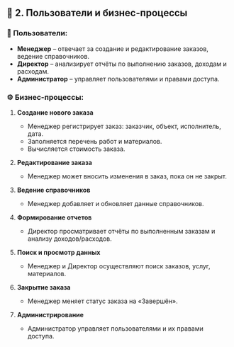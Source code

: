 ﻿## 📄 2. Пользователи и бизнес-процессы

### 👥 Пользователи:
- **Менеджер** – отвечает за создание и редактирование заказов, ведение справочников.  
- **Директор** – анализирует отчёты по выполнению заказов, доходам и расходам.  
- **Администратор** – управляет пользователями и правами доступа.  

### ⚙ Бизнес-процессы:

1. **Создание нового заказа**  
   - Менеджер регистрирует заказ: заказчик, объект, исполнитель, дата.  
   - Заполняется перечень работ и материалов.
   - Вычисляется стоимость заказа.

2. **Редактирование заказа**  
   - Менеджер может вносить изменения в заказ, пока он не закрыт.  

3. **Ведение справочников**  
   - Менеджер добавляет и обновляет данные справочников.  

4. **Формирование отчетов**  
   - Директор просматривает отчёты по выполненным заказам и анализу доходов/расходов.  

5. **Поиск и просмотр данных**  
   - Менеджер и Директор осуществляют поиск заказов, услуг, материалов.  

6. **Закрытие заказа**  
   - Менеджер меняет статус заказа на «Завершён».  

7. **Администрирование**  
   - Администратор управляет пользователями и их правами доступа.  
